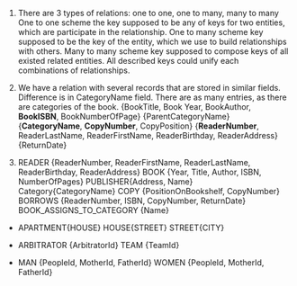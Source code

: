 1. There are 3 types of relations: one to one, one to many, many to many
One to one scheme the key supposed to be any of keys for two entities, which are participate in 
the relationship.
One to many scheme key supposed to be the key of the entity, which we use to build 
relationships with others.
Many to many scheme key supposed to compose keys of all existed related entities. All 
described keys could unify each combinations of relationships.

2. We have a relation with several records that are stored in similar fields. Difference is in
CategoryName field. There are as many entries, as there are categories of the book. 
{BookTitle, Book Year, BookAuthor, __BookISBN__, BookNumberOfPage}
{ParentCategoryName}
{__CategoryName__, __CopyNumber__, CopyPosition}
{__ReaderNumber__, ReaderLastName, ReaderFirstName, ReaderBirthday, ReaderAddress}
{ReturnDate}

3. READER {ReaderNumber, ReaderFirstName, ReaderLastName, ReaderBirthday, ReaderAddress}
BOOK {Year, Title, Author, ISBN, NumberOfPages}
PUBLISHER{Address, Name}
Category{CategoryName}
COPY {PositionOnBookshelf, CopyNumber}
BORROWS {ReaderNumber, ISBN, CopyNumber, ReturnDate}
BOOK_ASSIGNS_TO_CATEGORY {Name}

* APARTMENT{HOUSE}
HOUSE{STREET}
STREET{CITY}

* ARBITRATOR {ArbitratorId}
TEAM {TeamId}

* MAN {PeopleId, MotherId, FatherId}
WOMEN {PeopleId, MotherId, FatherId}